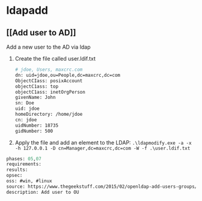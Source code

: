 # ldapadd

## [[Add user to AD]]
Add a new user to the AD via ldap
1. Create the file called user.ldif.txt
    ```bash
    # jdoe, Users, maxcrc.com
    dn: uid=jdoe,ou=People,dc=maxcrc,dc=com 
    ObjectCIass: posixAccount 
    objectC1ass: top 
    objectC1ass: inetOrgPerson 
    givenName: John 
    sn: Doe 
    uid: jdoe 
    homeDirectory: /home/jdoe 
    cn: jdoe 
    uidNumber: 18735 
    gidNumber: 500
    ```
2. Apply the file and add an element to the LDAP:
    `.\ldapmodify.exe -a -x -h 127.0.0.1 -D cn=Manager,dc=maxcrc,dc=com -W -f .\user.ldif.txt`


```meta
phases: 05,07
requirements: 
results: 
opsec: 
oss: #win, #linux
source: https://www.thegeekstuff.com/2015/02/openldap-add-users-groups/
description: Add user to OU
```